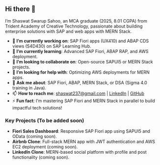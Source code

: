 ## Hi there 👋

I’m Shaswat Swarup Sahoo, an MCA graduate (2025, 8.01 CGPA) from Trident Academy of Creative Technology, passionate about building enterprise solutions with SAP and web apps with MERN Stack.

- 🔭 **I’m currently working on**: SAP Fiori apps (UX410) and ABAP CDS views (S4D430) on SAP Learning Hub.
- 🌱 **I’m currently learning**: Advanced SAP Fiori, ABAP RAP, and AWS deployment.
- 👯 **I’m looking to collaborate on**: Open-source SAPUI5 or MERN Stack projects.
- 🤔 **I’m looking for help with**: Optimizing AWS deployments for MERN apps.
- 💬 **Ask me about**: SAP Fiori, ABAP, MERN Stack, or DSA (Sigma 4.0 training in Java).
- 📫 **How to reach me**: [shaswat237@gmail.com](mailto:shaswat237@gmail.com) | [LinkedIn](https://www.linkedin.com/in/shaswatsahoo) | [GitHub](https://github.com/ShaswatSahoo)
- ⚡ **Fun fact**: I’m mastering SAP Fiori and MERN Stack in parallel to build impactful tech solutions!

### Key Projects (To be added soon)
- **Fiori Sales Dashboard**: Responsive SAP Fiori app using SAPUI5 and OData (coming soon).
- **Airbnb Clone**: Full-stack MERN app with JWT authentication and AWS EC2 deployment (coming soon).
- **LinkedIn Clone**: MERN-based social platform with profile and post functionality (coming soon).
